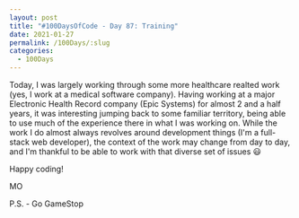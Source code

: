 ```yaml
---
layout: post
title: "#100DaysOfCode - Day 87: Training"
date: 2021-01-27
permalink: /100Days/:slug
categories:
  - 100Days
---
```


Today, I was largely working through some more healthcare realted work (yes, I work at a medical software company). Having working at a major Electronic Health Record company (Epic Systems) for almost 2 and a half years, it was interesting jumping back to some familiar territory, being able to use much of the experience there in what I was working on. While the work I do almost always revolves around development things (I'm a full-stack web developer), the context of the work may change from day to day, and I'm thankful to be able to work with that diverse set of issues :smiley:

Happy coding!

MO

P.S. - Go GameStop
